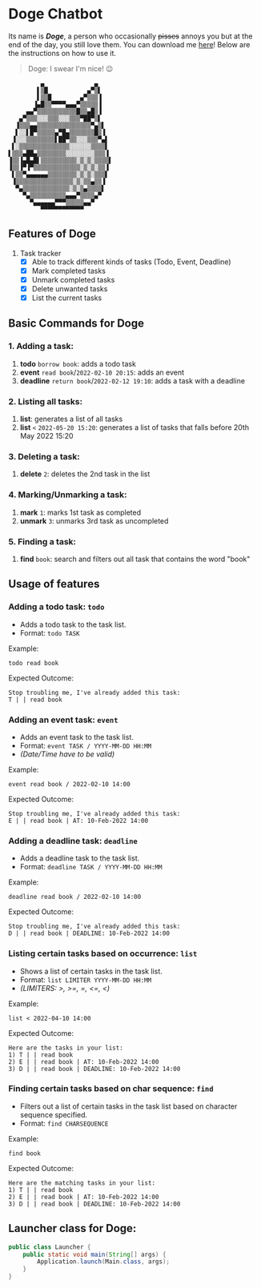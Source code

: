 # Doge Chatbot 

Its name is **_Doge_**, a person who occasionally ~~pisses~~ annoys you but at the end of the day, you still love them. You can download me [here](https://drive.google.com/file/d/1awN6tT8uNJPXamfNgMrCKOAhq0H9qMdz/view?usp=sharing)! Below are the instructions on how to use it.
>Doge: I swear I'm nice! 😉

```
         ▄              ▄    
        ▌▒█           ▄▀▒▌   
        ▌▒▒█        ▄▀▒▒▒▐   
       ▐▄█▒▒▀▀▀▀▄▄▄▀▒▒▒▒▒▐   
     ▄▄▀▒▒▒▒▒▒▒▒▒▒▒█▒▒▄█▒▐   
   ▄▀▒▒▒░░░▒▒▒░░░▒▒▒▀██▀▒▌   
  ▐▒▒▒▄▄▒▒▒▒▒▒▒▒▒▒▒▒▒▒▒▀▄▒▌  
  ▌░░▌█▀▒▒▒▒▒▄▀█▄▒▒▒▒▒▒▒█▒▐  
 ▐░░░▒▒▒▒▒▒▒▒▌██▀▒▒░░░▒▒▒▀▄▌ 
 ▌░▒▒▒▒▒▒▒▒▒▒▒▒▒▒░░░░░░▒▒▒▒▌ 
▌▒▒▒▄██▄▒▒▒▒▒▒▒▒░░░░░░░░▒▒▒▐ 
▐▒▒▐▄█▄█▌▒▒▒▒▒▒▒▒▒▒░▒░▒░▒▒▒▒▌
▐▒▒▐▀▐▀▒▒▒▒▒▒▒▒▒▒▒▒▒░▒░▒░▒▒▐ 
 ▌▒▒▀▄▄▄▄▄▄▒▒▒▒▒▒▒▒░▒░▒░▒▒▒▌ 
 ▐▒▒▒▒▒▒▒▒▒▒▒▒▒▒▒▒░▒░▒▒▄▒▒▐  
  ▀▄▒▒▒▒▒▒▒▒▒▒▒▒▒░▒░▒▄▒▒▒▒▌  
    ▀▄▒▒▒▒▒▒▒▒▒▒▄▄▄▀▒▒▒▒▄▀   
      ▀▄▄▄▄▄▄▀▀▀▒▒▒▒▒▄▄▀     
         ▀▀▀▀▀▀▀▀▀▀▀▀        
```

## Features of Doge
1. Task tracker
   - [x] Able to track different kinds of tasks (Todo, Event, Deadline)
   - [x] Mark completed tasks
   - [x] Unmark completed tasks
   - [x] Delete unwanted tasks
   - [x] List the current tasks

## Basic Commands for Doge
### 1. Adding a task:
1. **todo** `borrow book`: adds a todo task
2. **event** `read book`/`2022-02-10 20:15`: adds an event
3. **deadline** `return book`/`2022-02-12 19:10`: adds a task with a deadline


### 2. Listing all tasks:
1. **list**: generates a list of all tasks
2. **list** `<` `2022-05-20 15:20`: generates a list of tasks that falls before 20th May 2022 15:20

### 3. Deleting a task:
   1. **delete** `2`: deletes the 2nd task in the list


### 4. Marking/Unmarking a task:
   1. **mark** `1`: marks 1st task as completed
   2. **unmark** `3`: unmarks 3rd task as uncompleted

### 5. Finding a task:
1. **find** `book`: search and filters out all task that contains the word "book" 

## Usage of features

### Adding a todo task: `todo`
- Adds a todo task to the task list. 
- Format: `todo TASK`

Example:
```
todo read book
```
Expected Outcome:
```
Stop troubling me, I've already added this task:
T | | read book
```

### Adding an event task: `event`
- Adds an event task to the task list.
- Format: `event TASK / YYYY-MM-DD HH:MM`
- *(Date/Time have to be valid)*

Example:
```
event read book / 2022-02-10 14:00
```
Expected Outcome:
```
Stop troubling me, I've already added this task:
E | | read book | AT: 10-Feb-2022 14:00
```

### Adding a deadline task: `deadline`
- Adds a deadline task to the task list.
- Format: `deadline TASK / YYYY-MM-DD HH:MM`

Example:
```
deadline read book / 2022-02-10 14:00
```
Expected Outcome:
```
Stop troubling me, I've already added this task:
D | | read book | DEADLINE: 10-Feb-2022 14:00
```

### Listing certain tasks based on occurrence: `list`
- Shows a list of certain tasks in the task list.
- Format: `list LIMITER YYYY-MM-DD HH:MM`
- *(LIMITERS: >, >=, =, <=, <)*

Example:
```
list < 2022-04-10 14:00
```
Expected Outcome:
```
Here are the tasks in your list:
1) T | | read book
2) E | | read book | AT: 10-Feb-2022 14:00
3) D | | read book | DEADLINE: 10-Feb-2022 14:00
```

### Finding certain tasks based on char sequence: `find`
- Filters out a list of certain tasks in the task list based on character sequence specified.
- Format: `find CHARSEQUENCE`

Example:
```
find book
```
Expected Outcome:
```
Here are the matching tasks in your list:
1) T | | read book
2) E | | read book | AT: 10-Feb-2022 14:00
3) D | | read book | DEADLINE: 10-Feb-2022 14:00
```

## Launcher class for Doge:
```java
public class Launcher {
    public static void main(String[] args) {
        Application.launch(Main.class, args);
    }
}
```

